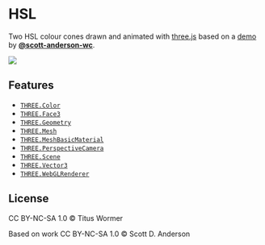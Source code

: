 # HSL

Two HSL colour cones drawn and animated with [three.js][three] based on a
[demo][source] by [**@scott-anderson-wc**][author].

[![][cover]][url]

## Features

*   [`THREE.Color`](https://threejs.org/docs/#api/math/Color)
*   [`THREE.Face3`](https://threejs.org/docs/#api/core/Face3)
*   [`THREE.Geometry`](https://threejs.org/docs/#api/core/Geometry)
*   [`THREE.Mesh`](https://threejs.org/docs/#api/objects/Mesh)
*   [`THREE.MeshBasicMaterial`](https://threejs.org/docs/#api/materials/MeshBasicMaterial)
*   [`THREE.PerspectiveCamera`](https://threejs.org/docs/#api/cameras/PerspectiveCamera)
*   [`THREE.Scene`](https://threejs.org/docs/#api/scenes/Scene)
*   [`THREE.Vector3`](https://threejs.org/docs/#api/math/Vector3)
*   [`THREE.WebGLRenderer`](https://threejs.org/docs/#api/renderers/WebGLRenderer)

## License

CC BY-NC-SA 1.0 © Titus Wormer

Based on work CC BY-NC-SA 1.0 © Scott D. Anderson

[source]: http://cs.wellesley.edu/~cs307/readings/03b-color.shtml

[author]: https://github.com/scott-anderson-wc

[cover]: preview.png

[url]: https://cmda-fe3.github.io/course-17-18/class-3/rgb

[three]: https://threejs.org
